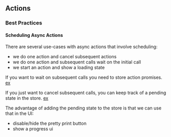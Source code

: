 ## Actions

### Best Practices

#### Scheduling Async Actions

There are several use-cases with async actions that involve scheduling:

- we do one action and cancel subsequent actions
- we do one action and subsequent calls wait on the initial call
- we start an action and show a loading state

If you want to wait on subsequent calls you need to store action promises. [ex][req]

If you just want to cancel subsequent calls, you can keep track of a pending state in the store. [ex][state]

The advantage of adding the pending state to the store is that we can use that in the UI:

- disable/hide the pretty print button
- show a progress ui

[req]:https://github.com/devtools-html/debugger.html/blob/master/src/actions/sources/loadSourceText.js#L56
[state]:https://github.com/devtools-html/debugger.html/blob/master/src/reducers/sources.js#L154-L165

